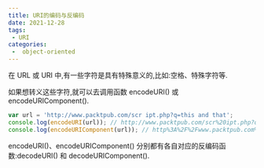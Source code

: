 ```yaml
---
title: URI的编码与反编码
date: 2021-12-28
tags:
 - URI
categories:
 -  object-oriented
---
```


在 URL 或 URI 中,有一些字符是具有特殊意义的,比如:空格、特殊字符等.

如果想转义这些字符,就可以去调用函数 encodeURI() 或 encodeURIComponent().

```js
var url = 'http://www.packtpub.com/scr ipt.php?q=this and that';
console.log(encodeURI(url)); // http://www.packtpub.com/scr%20ipt.php?q=this%20and%20that
console.log(encodeURIComponent(url)); // http%3A%2F%2Fwww.packtpub.com%2Fscr%20ipt.php%3Fq%3Dthis%20and%20that
```

encodeURI()、encodeURIComponent() 分别都有各自对应的反编码函数:decodeURI() 和 decodeURIComponent().
